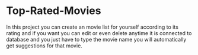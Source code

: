 # Top-Rated-Movies
In this project you can create an movie list for yourself according to its rating and if you want you can edit or even delete anytime it is connected to database and you just have to type the movie name you will automatically get suggestions for that movie.
